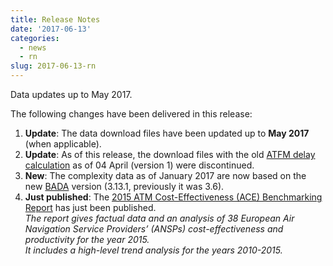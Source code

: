 ```yaml
---
title: Release Notes
date: '2017-06-13'
categories:
  - news
  - rn
slug: 2017-06-13-rn
---
```


Data updates up to May 2017.

The following changes have been delivered in this release:

1. **Update**: The data download files have been updated up to **May 2017** (when applicable).
1. **Update**: As of this release, the download files with the old [ATFM delay calculation][ATFM_comp] as of 04 April (version 1) were discontinued.
1. **New**: The complexity data as of January 2017 are now based on the new [BADA][CPLXbada] version (3.13.1, previously it was 3.6).
1. **Just published**: The [2015 ATM Cost-Effectiveness (ACE) Benchmarking Report][ace2015] has just been published.<br>
   *The report gives factual data and an analysis of 38 European Air Navigation Service Providers’ (ANSPs) cost-effectiveness and productivity for the year 2015. <br> It includes a high-level trend analysis for the years 2010-2015.*

[ATFM_comp]: /reference/methodology/atfm-delay-calculation/ "ATFM delay calculation"
[CPLXbada]: /reference/acronym/bada/ "Base of Aircraft Data"
[ace2015]: http://www.eurocontrol.int/publications/atm-cost-effectiveness-ace-2015-benchmarking-report-2016-2020-outlook "ACE 2015"
